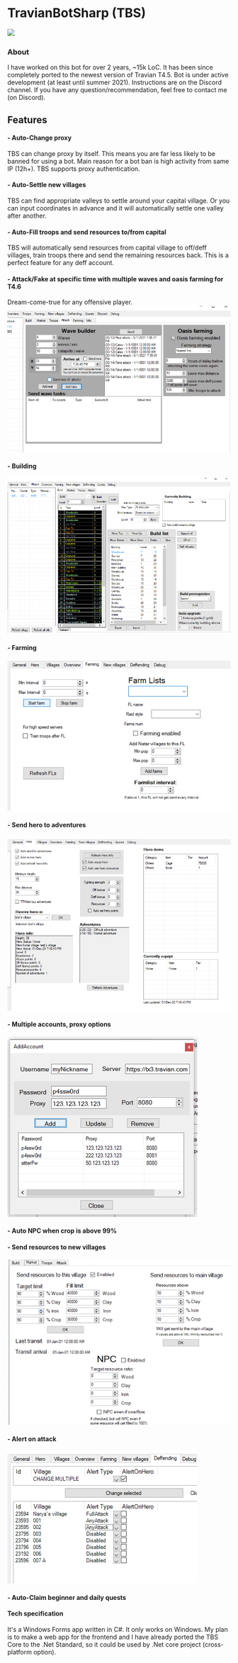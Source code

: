 # TravianBotSharp (TBS)

<a href="https://discord.gg/mBa4f2K"><img src="https://discordapp.com/api/guilds/740829801446637601/widget.png?style=banner2" width="30%"></a>

### About
I have worked on this bot for over 2 years, ~15k LoC. It has been since completely ported to the newest version of Travian T4.5. Bot is under active development (at least until summer 2021). Instructions are on the Discord channel. If you have any question/recommendation, feel free to contact me (on Discord).

## Features
#### - Auto-Change proxy
TBS can change proxy by itself. This means you are far less likely to be banned for using a bot. Main reason for a bot ban is high activity from same IP (12h+). TBS supports proxy authentication.
#### - Auto-Settle new villages
TBS can find appropriate valleys to settle around your capital village. Or you can input coordinates in advance and it will automatically settle one valley after another.
#### - Auto-Fill troops and send resources to/from capital
TBS will automatically send resources from capital village to off/deff villages, train troops there and send the remaining resources back. This is a perfect feature for any deff account.
#### - Attack/Fake at specific time with multiple waves and oasis farming for T4.6
Dream-come-true for any offensive player.
![alt text](./pics/attack.png)
#### - Building
![alt text](./pics/build.png)
#### - Farming
![alt text](./pics/FL.png)
#### - Send hero to adventures
![alt text](./pics/hero.png)
#### - Multiple accounts, proxy options
![alt text](./pics/accounts.png)
#### - Auto NPC when crop is above 99%
#### - Send resources to new villages
![alt text](./pics/market.png)
#### - Alert on attack
![alt text](./pics/alertOnAttack.png)
#### - Auto-Claim beginner and daily quests



#### Tech specification
It's a Windows Forms app written in C#. It only works on Windows. My plan is to make a web app for the frontend and I have already ported the TBS Core to the .Net Standard, so it could be used by .Net core project (cross-platform option).
